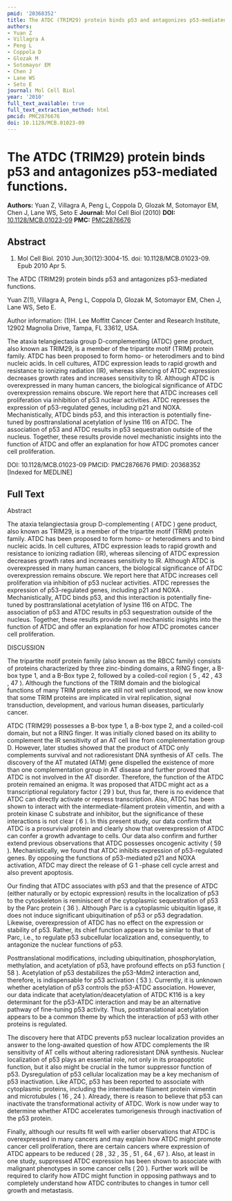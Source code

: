 ```yaml
---
pmid: '20368352'
title: The ATDC (TRIM29) protein binds p53 and antagonizes p53-mediated functions.
authors:
- Yuan Z
- Villagra A
- Peng L
- Coppola D
- Glozak M
- Sotomayor EM
- Chen J
- Lane WS
- Seto E
journal: Mol Cell Biol
year: '2010'
full_text_available: true
full_text_extraction_method: html
pmcid: PMC2876676
doi: 10.1128/MCB.01023-09
---
```


# The ATDC (TRIM29) protein binds p53 and antagonizes p53-mediated functions.
**Authors:** Yuan Z, Villagra A, Peng L, Coppola D, Glozak M, Sotomayor EM, Chen J, Lane WS, Seto E
**Journal:** Mol Cell Biol (2010)
**DOI:** [10.1128/MCB.01023-09](https://doi.org/10.1128/MCB.01023-09)
**PMC:** [PMC2876676](https://www.ncbi.nlm.nih.gov/pmc/articles/PMC2876676/)

## Abstract

1. Mol Cell Biol. 2010 Jun;30(12):3004-15. doi: 10.1128/MCB.01023-09. Epub 2010
Apr  5.

The ATDC (TRIM29) protein binds p53 and antagonizes p53-mediated functions.

Yuan Z(1), Villagra A, Peng L, Coppola D, Glozak M, Sotomayor EM, Chen J, Lane 
WS, Seto E.

Author information:
(1)H. Lee Moffitt Cancer Center and Research Institute, 12902 Magnolia Drive, 
Tampa, FL 33612, USA.

The ataxia telangiectasia group D-complementing (ATDC) gene product, also known 
as TRIM29, is a member of the tripartite motif (TRIM) protein family. ATDC has 
been proposed to form homo- or heterodimers and to bind nucleic acids. In cell 
cultures, ATDC expression leads to rapid growth and resistance to ionizing 
radiation (IR), whereas silencing of ATDC expression decreases growth rates and 
increases sensitivity to IR. Although ATDC is overexpressed in many human 
cancers, the biological significance of ATDC overexpression remains obscure. We 
report here that ATDC increases cell proliferation via inhibition of p53 nuclear 
activities. ATDC represses the expression of p53-regulated genes, including p21 
and NOXA. Mechanistically, ATDC binds p53, and this interaction is potentially 
fine-tuned by posttranslational acetylation of lysine 116 on ATDC. The 
association of p53 and ATDC results in p53 sequestration outside of the nucleus. 
Together, these results provide novel mechanistic insights into the function of 
ATDC and offer an explanation for how ATDC promotes cancer cell proliferation.

DOI: 10.1128/MCB.01023-09
PMCID: PMC2876676
PMID: 20368352 [Indexed for MEDLINE]

## Full Text

Abstract

The ataxia telangiectasia group D-complementing ( ATDC ) gene product, also known as TRIM29, is a member of the tripartite motif (TRIM) protein family. ATDC has been proposed to form homo- or heterodimers and to bind nucleic acids. In cell cultures, ATDC expression leads to rapid growth and resistance to ionizing radiation (IR), whereas silencing of ATDC expression decreases growth rates and increases sensitivity to IR. Although ATDC is overexpressed in many human cancers, the biological significance of ATDC overexpression remains obscure. We report here that ATDC increases cell proliferation via inhibition of p53 nuclear activities. ATDC represses the expression of p53-regulated genes, including p21 and NOXA . Mechanistically, ATDC binds p53, and this interaction is potentially fine-tuned by posttranslational acetylation of lysine 116 on ATDC. The association of p53 and ATDC results in p53 sequestration outside of the nucleus. Together, these results provide novel mechanistic insights into the function of ATDC and offer an explanation for how ATDC promotes cancer cell proliferation.

DISCUSSION

The tripartite motif protein family (also known as the RBCC family) consists of proteins characterized by three zinc-binding domains, a RING finger, a B-box type 1, and a B-Box type 2, followed by a coiled-coil region ( 5 , 42 , 43 , 47 ). Although the functions of the TRIM domain and the biological functions of many TRIM proteins are still not well understood, we now know that some TRIM proteins are implicated in viral replication, signal transduction, development, and various human diseases, particularly cancer.

ATDC (TRIM29) possesses a B-box type 1, a B-box type 2, and a coiled-coil domain, but not a RING finger. It was initially cloned based on its ability to complement the IR sensitivity of an AT cell line from complementation group D. However, later studies showed that the product of ATDC only complements survival and not radioresistant DNA synthesis of AT cells. The discovery of the AT mutated (ATM) gene dispelled the existence of more than one complementation group in AT disease and further proved that ATDC is not involved in the AT disorder. Therefore, the function of the ATDC protein remained an enigma. It was proposed that ATDC might act as a transcriptional regulatory factor ( 29 ) but, thus far, there is no evidence that ATDC can directly activate or repress transcription. Also, ATDC has been shown to interact with the intermediate-filament protein vimentin, and with a protein kinase C substrate and inhibitor, but the significance of these interactions is not clear ( 6 ). In this present study, our data confirm that ATDC is a prosurvival protein and clearly show that overexpression of ATDC can confer a growth advantage to cells. Our data also confirm and further extend previous observations that ATDC possesses oncogenic activity ( 59 ). Mechanistically, we found that ATDC inhibits expression of p53-regulated genes. By opposing the functions of p53-mediated p21 and NOXA activation, ATDC may direct the release of G 1 -phase cell cycle arrest and also prevent apoptosis.

Our finding that ATDC associates with p53 and that the presence of ATDC (either naturally or by ectopic expression) results in the localization of p53 to the cytoskeleton is reminiscent of the cytoplasmic sequestration of p53 by the Parc protein ( 36 ). Although Parc is a cytoplasmic ubiquitin ligase, it does not induce significant ubiquitination of p53 or p53 degradation. Likewise, overexpression of ATDC has no effect on the expression or stability of p53. Rather, its chief function appears to be similar to that of Parc, i.e., to regulate p53 subcellular localization and, consequently, to antagonize the nuclear functions of p53.

Posttranslational modifications, including ubiquitination, phosphorylation, methylation, and acetylation of p53, have profound effects on p53 function ( 58 ). Acetylation of p53 destabilizes the p53-Mdm2 interaction and, therefore, is indispensable for p53 activation ( 53 ). Currently, it is unknown whether acetylation of p53 controls the p53-ATDC association. However, our data indicate that acetylation/deacetylation of ATDC K116 is a key determinant for the p53-ATDC interaction and may be an alternative pathway of fine-tuning p53 activity. Thus, posttranslational acetylation appears to be a common theme by which the interaction of p53 with other proteins is regulated.

The discovery here that ATDC prevents p53 nuclear localization provides an answer to the long-awaited question of how ATDC complements the IR sensitivity of AT cells without altering radioresistant DNA synthesis. Nuclear localization of p53 plays an essential role, not only in its proapoptotic function, but it also might be crucial in the tumor suppressor function of p53. Dysregulation of p53 cellular localization may be a key mechanism of p53 inactivation. Like ATDC, p53 has been reported to associate with cytoplasmic proteins, including the intermediate filament protein vimentin and microtubules ( 16 , 24 ). Already, there is reason to believe that p53 can inactivate the transformational activity of ATDC. Work is now under way to determine whether ATDC accelerates tumorigenesis through inactivation of the p53 protein.

Finally, although our results fit well with earlier observations that ATDC is overexpressed in many cancers and may explain how ATDC might promote cancer cell proliferation, there are certain cancers where expression of ATDC appears to be reduced ( 28 , 32 , 35 , 51 , 64 , 67 ). Also, at least in one study, suppressed ATDC expression has been shown to associate with malignant phenotypes in some cancer cells ( 20 ). Further work will be required to clarify how ATDC might function in opposing pathways and to completely understand how ATDC contributes to changes in tumor cell growth and metastasis.
